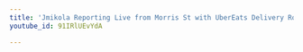 ```yaml
---
title: 'Jmikola Reporting Live from Morris St with UberEats Delivery Robots'
youtube_id: 91IRlUEvYdA

---
```


